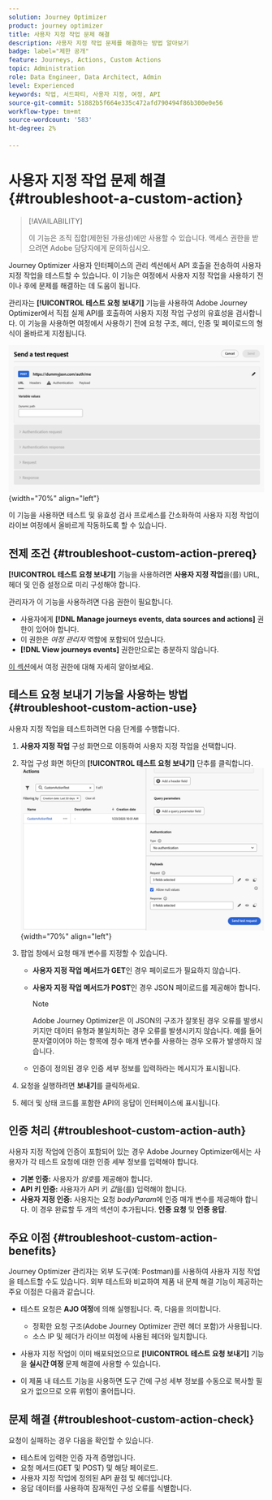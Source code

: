 ```yaml
---
solution: Journey Optimizer
product: journey optimizer
title: 사용자 지정 작업 문제 해결
description: 사용자 지정 작업 문제를 해결하는 방법 알아보기
badge: label="제한 공개"
feature: Journeys, Actions, Custom Actions
topic: Administration
role: Data Engineer, Data Architect, Admin
level: Experienced
keywords: 작업, 서드파티, 사용자 지정, 여정, API
source-git-commit: 51882b5f664e335c472afd790494f86b300e0e56
workflow-type: tm+mt
source-wordcount: '583'
ht-degree: 2%

---
```



# 사용자 지정 작업 문제 해결 {#troubleshoot-a-custom-action}

>[!AVAILABILITY]
>
>이 기능은 조직 집합(제한된 가용성)에만 사용할 수 있습니다. 액세스 권한을 받으려면 Adobe 담당자에게 문의하십시오.
>

Journey Optimizer 사용자 인터페이스의 관리 섹션에서 API 호출을 전송하여 사용자 지정 작업을 테스트할 수 있습니다. 이 기능은 여정에서 사용자 지정 작업을 사용하기 전이나 후에 문제를 해결하는 데 도움이 됩니다.

관리자는 **[!UICONTROL 테스트 요청 보내기]** 기능을 사용하여 Adobe Journey Optimizer에서 직접 실제 API를 호출하여 사용자 지정 작업 구성의 유효성을 검사합니다. 이 기능을 사용하면 여정에서 사용하기 전에 요청 구조, 헤더, 인증 및 페이로드의 형식이 올바르게 지정됩니다.

![](assets/send-test-request.png){width="70%" align="left"}

이 기능을 사용하면 테스트 및 유효성 검사 프로세스를 간소화하여 사용자 지정 작업이 라이브 여정에서 올바르게 작동하도록 할 수 있습니다.

## 전제 조건 {#troubleshoot-custom-action-prereq}

**[!UICONTROL 테스트 요청 보내기]** 기능을 사용하려면 **사용자 지정 작업**&#x200B;을(를) URL, 헤더 및 인증 설정으로 미리 구성해야 합니다.

관리자가 이 기능을 사용하려면 다음 권한이 필요합니다.

* 사용자에게 **[!DNL Manage journeys events, data sources and actions]** 권한이 있어야 합니다.
* 이 권한은 *여정 관리자* 역할에 포함되어 있습니다.
* **[!DNL View journeys events]** 권한만으로는 충분하지 않습니다.

[이 섹션](../administration/high-low-permissions.md#journey-capability)에서 여정 권한에 대해 자세히 알아보세요.

## 테스트 요청 보내기 기능을 사용하는 방법 {#troubleshoot-custom-action-use}

사용자 지정 작업을 테스트하려면 다음 단계를 수행합니다.

1. **사용자 지정 작업** 구성 화면으로 이동하여 사용자 지정 작업을 선택합니다.
1. 작업 구성 화면 하단의 **[!UICONTROL 테스트 요청 보내기]** 단추를 클릭합니다.
   ![작업 구성 패널의 테스트 요청 보내기 단추](assets/test-request.png){width="70%" align="left"}
1. 팝업 창에서 요청 매개 변수를 지정할 수 있습니다.

   * **사용자 지정 작업 메서드가 GET**&#x200B;인 경우 페이로드가 필요하지 않습니다.
   * **사용자 지정 작업 메서드가 POST**&#x200B;인 경우 JSON 페이로드를 제공해야 합니다.

     >[!NOTE]
     >
     >Adobe Journey Optimizer은 이 JSON의 구조가 잘못된 경우 오류를 발생시키지만 데이터 유형과 불일치하는 경우 오류를 발생시키지 않습니다. 예를 들어 문자열이어야 하는 항목에 정수 매개 변수를 사용하는 경우 오류가 발생하지 않습니다.

   * 인증이 정의된 경우 인증 세부 정보를 입력하라는 메시지가 표시됩니다.

1. 요청을 실행하려면 **보내기**&#x200B;를 클릭하세요.
1. 헤더 및 상태 코드를 포함한 API의 응답이 인터페이스에 표시됩니다.

## 인증 처리 {#troubleshoot-custom-action-auth}

사용자 지정 작업에 인증이 포함되어 있는 경우 Adobe Journey Optimizer에서는 사용자가 각 테스트 요청에 대한 인증 세부 정보를 입력해야 합니다.

* **기본 인증:** 사용자가 *암호*&#x200B;를 제공해야 합니다.
* **API 키 인증:** 사용자가 API 키 *값*&#x200B;을(를) 입력해야 합니다.
* **사용자 지정 인증:** 사용자는 요청 *bodyParam*&#x200B;에 인증 매개 변수를 제공해야 합니다. 이 경우 완료할 두 개의 섹션이 추가됩니다. **인증 요청** 및 **인증 응답**.

## 주요 이점 {#troubleshoot-custom-action-benefits}

Journey Optimizer 관리자는 외부 도구(예: Postman)를 사용하여 사용자 지정 작업을 테스트할 수도 있습니다. 외부 테스트와 비교하여 제품 내 문제 해결 기능이 제공하는 주요 이점은 다음과 같습니다.

* 테스트 요청은 **AJO 여정**&#x200B;에 의해 실행됩니다. 즉, 다음을 의미합니다.

   * 정확한 요청 구조(Adobe Journey Optimizer 관련 헤더 포함)가 사용됩니다.
   * 소스 IP 및 헤더가 라이브 여정에 사용된 헤더와 일치합니다.

* 사용자 지정 작업이 이미 배포되었으므로 **[!UICONTROL 테스트 요청 보내기]** 기능을 **실시간 여정** 문제 해결에 사용할 수 있습니다.

* 이 제품 내 테스트 기능을 사용하면 도구 간에 구성 세부 정보를 수동으로 복사할 필요가 없으므로 오류 위험이 줄어듭니다.

## 문제 해결 {#troubleshoot-custom-action-check}

요청이 실패하는 경우 다음을 확인할 수 있습니다.

* 테스트에 입력한 인증 자격 증명입니다.
* 요청 메서드(GET 및 POST) 및 해당 페이로드.
* 사용자 지정 작업에 정의된 API 끝점 및 헤더입니다.
* 응답 데이터를 사용하여 잠재적인 구성 오류를 식별합니다.

